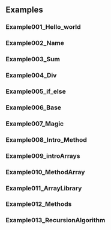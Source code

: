 ## Examples
### Example001_Hello_world
### Example002_Name
### Example003_Sum
### Example004_Div
### Example005_if_else
### Example006_Base
### Example007_Magic
### Example008_Intro_Method
### Example009_introArrays
### Example010_MethodArray
### Example011_ArrayLibrary
### Example012_Methods
### Example013_RecursionAlgorithm
